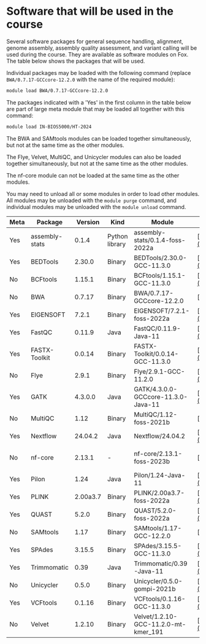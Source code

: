 # Software that will be used in the course

Several software packages for general sequence handling, alignment, genome assembly, assembly quality assessment, and variant calling will be used during the course. They are available as software modules on Fox. The table below shows the packages that will be used.

Individual packages may be loaded with the following command (replace `BWA/0.7.17-GCCcore-12.2.0` with the name of the required module):

```sh
module load BWA/0.7.17-GCCcore-12.2.0
```

The packages indicated with a 'Yes' in the first column in the table below are part of large meta module that may be loaded all together with this command:

```sh
module load IN-BIOS5000/HT-2024
```

The BWA and SAMtools modules can be loaded together simultaneously, but not at the same time as the other modules.

The Flye, Velvet, MultiQC, and Unicycler modules can also be loaded together simultaneously, but not at the same time as the other modules.

The nf-core module can not be loaded at the same time as the other modules.

You may need to unload all or some modules in order to load other modules. All modules may be unloaded with the `module purge` command, and individual modules may be unloaded with the `module unload` command.


Meta | Package | Version | Kind | Module | Documentation | Source code repository
----|---------|---------|------|--------|---------------|-----------------------
Yes | assembly-stats | 0.1.4 | Python library | assembly-stats/0.1.4-foss-2022a | [https://pypi.org/project/assembly-stats](https://pypi.org/project/assembly-stats) | [https://github.com/MikeTrizna/assembly_stats](https://github.com/MikeTrizna/assembly_stats)
Yes | BEDTools | 2.30.0 | Binary | BEDTools/2.30.0-GCC-11.3.0 | [https://bedtools.readthedocs.io/en/latest](https://bedtools.readthedocs.io/en/latest) | [https://github.com/arq5x/bedtools2](https://github.com/arq5x/bedtools2)
No  | BCFtools | 1.15.1 | Binary | BCFtools/1.15.1-GCC-11.3.0 | [https://samtools.github.io/bcftools/bcftools.html](https://samtools.github.io/bcftools/bcftools.html) | [https://github.com/samtools/bcftools](https://github.com/samtools/bcftools)
No  | BWA | 0.7.17 | Binary | BWA/0.7.17-GCCcore-12.2.0 | [https://github.com/lh3/bwa](https://github.com/lh3/bwa) | [https://github.com/lh3/bwa](https://github.com/lh3/bwa)
Yes | EIGENSOFT | 7.2.1 | Binary | EIGENSOFT/7.2.1-foss-2022a | [https://github.com/DReichLab/EIG](https://github.com/DReichLab/EIG) |  [https://github.com/DReichLab/EIG](https://github.com/DReichLab/EIG)
Yes | FastQC | 0.11.9 | Java | FastQC/0.11.9-Java-11 | [https://www.bioinformatics.babraham.ac.uk/projects/fastqc](https://www.bioinformatics.babraham.ac.uk/projects/fastqc) | [https://github.com/s-andrews/FastQC](https://github.com/s-andrews/FastQC)
Yes | FASTX-Toolkit | 0.0.14 | Binary | FASTX-Toolkit/0.0.14-GCC-11.3.0 | [https://github.com/agordon/fastx_toolkit](https://github.com/agordon/fastx_toolkit) | [https://github.com/agordon/fastx_toolkit](https://github.com/agordon/fastx_toolkit)
No  | Flye | 2.9.1 | Binary | Flye/2.9.1-GCC-11.2.0 | [https://github.com/fenderglass/Flye](https://github.com/fenderglass/Flye) | [https://github.com/fenderglass/Flye](https://github.com/fenderglass/Flye)
Yes | GATK | 4.3.0.0 | Java | GATK/4.3.0.0-GCCcore-11.3.0-Java-11 | [https://gatk.broadinstitute.org/hc/en-us](https://gatk.broadinstitute.org/hc/en-us) | [https://github.com/broadinstitute/gatk](https://github.com/broadinstitute/gatk)
No  | MultiQC | 1.12 | Binary | MultiQC/1.12-foss-2021b | [https://multiqc.info](https://multiqc.info) | [https://github.com/ewels/MultiQC](https://github.com/ewels/MultiQC)
Yes | Nextflow | 24.04.2 | Java | Nextflow/24.04.2 | [https://www.nextflow.io/docs/latest/index.html](https://www.nextflow.io/docs/latest/index.html) | [https://www.nextflow.io/docs/latest/install.html](https://www.nextflow.io/docs/latest/install.html)
No  | nf-core | 2.13.1 | - | nf-core/2.13.1-foss-2023b | [https://nf-co.re/docs](https://nf-co.re/docs) | [https://nf-co.re/docs/nf-core-tools/installation](https://nf-co.re/docs/nf-core-tools/installation)
Yes | Pilon | 1.24 | Java | Pilon/1.24-Java-11 | [https://github.com/broadinstitute/pilon/wiki](https://github.com/broadinstitute/pilon/wiki) | [https://github.com/broadinstitute/pilon](https://github.com/broadinstitute/pilon)
Yes | PLINK | 2.00a3.7 | Binary | PLINK/2.00a3.7-foss-2022a | [https://www.cog-genomics.org/plink/2.0](https://www.cog-genomics.org/plink/2.0) | [https://www.cog-genomics.org/plink/2.0](https://www.cog-genomics.org/plink/2.0)
Yes | QUAST | 5.2.0 | Binary | QUAST/5.2.0-foss-2022a | [https://quast.sourceforge.net/docs/manual.html](https://quast.sourceforge.net/docs/manual.html) | [https://github.com/ablab/quast](https://github.com/ablab/quast)
No  | SAMtools | 1.17 | Binary | SAMtools/1.17-GCC-12.2.0 | [https://www.htslib.org](https://www.htslib.org) | [https://github.com/samtools/samtools](https://github.com/samtools/samtools)
Yes | SPAdes | 3.15.5 | Binary | SPAdes/3.15.5-GCC-11.3.0 | [https://ablab.github.io/spades/](https://ablab.github.io/spades/) | [https://github.com/ablab/spades](https://github.com/ablab/spades)
Yes | Trimmomatic | 0.39 | Java | Trimmomatic/0.39-Java-11 | [http://www.usadellab.org/cms/?page=trimmomatic](http://www.usadellab.org/cms/?page=trimmomatic) | [https://github.com/usadellab/Trimmomatic](https://github.com/usadellab/Trimmomatic)
No  | Unicycler | 0.5.0 | Binary | Unicycler/0.5.0-gompi-2021b | [https://github.com/rrwick/Unicycler](https://github.com/rrwick/Unicycler) | [https://github.com/rrwick/Unicycler](https://github.com/rrwick/Unicycler)
Yes | VCFtools | 0.1.16 | Binary | VCFtools/0.1.16-GCC-11.3.0 | [https://vcftools.github.io/index.html](https://vcftools.github.io/index.html) | [https://github.com/vcftools/vcftools](https://github.com/vcftools/vcftools)
No  | Velvet | 1.2.10 | Binary | Velvet/1.2.10-GCC-11.2.0-mt-kmer_191 | [https://github.com/dzerbino/velvet](https://github.com/dzerbino/velvet) | [https://github.com/dzerbino/velvet](https://github.com/dzerbino/velvet)
